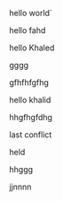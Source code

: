 hello world`

hello fahd

hello Khaled

gggg

gfhfhfgfhg

hello khalid

hhgfhgfdhg

last conflict

held

hhggg

jjnnnn